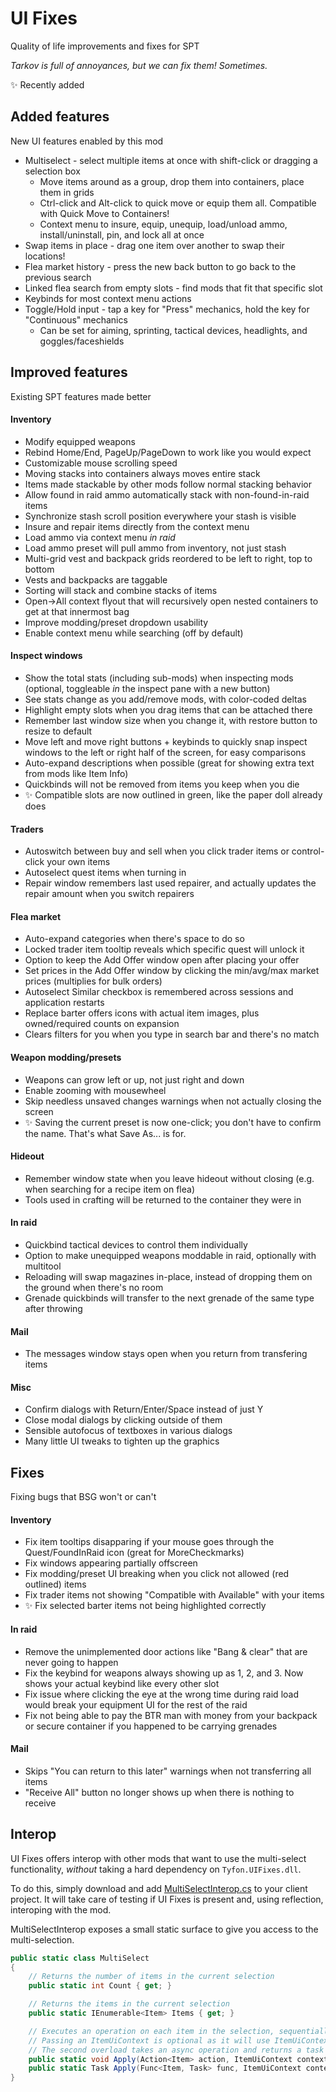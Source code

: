 # UI Fixes

Quality of life improvements and fixes for SPT

_Tarkov is full of annoyances, but we can fix them! Sometimes._

✨ Recently added

## Added features

New UI features enabled by this mod

-   Multiselect - select multiple items at once with shift-click or dragging a selection box
    -   Move items around as a group, drop them into containers, place them in grids
    -   Ctrl-click and Alt-click to quick move or equip them all. Compatible with Quick Move to Containers!
    -   Context menu to insure, equip, unequip, load/unload ammo, install/uninstall, pin, and lock all at once
-   Swap items in place - drag one item over another to swap their locations!
-   Flea market history - press the new back button to go back to the previous search
-   Linked flea search from empty slots - find mods that fit that specific slot
-   Keybinds for most context menu actions
-   Toggle/Hold input - tap a key for "Press" mechanics, hold the key for "Continuous" mechanics
    -   Can be set for aiming, sprinting, tactical devices, headlights, and goggles/faceshields

## Improved features

Existing SPT features made better

#### Inventory

-   Modify equipped weapons
-   Rebind Home/End, PageUp/PageDown to work like you would expect
-   Customizable mouse scrolling speed
-   Moving stacks into containers always moves entire stack
-   Items made stackable by other mods follow normal stacking behavior
-   Allow found in raid ammo automatically stack with non-found-in-raid items
-   Synchronize stash scroll position everywhere your stash is visible
-   Insure and repair items directly from the context menu
-   Load ammo via context menu _in raid_
-   Load ammo preset will pull ammo from inventory, not just stash
-   Multi-grid vest and backpack grids reordered to be left to right, top to bottom
-   Vests and backpacks are taggable
-   Sorting will stack and combine stacks of items
-   Open->All context flyout that will recursively open nested containers to get at that innermost bag
-   Improve modding/preset dropdown usability
-   Enable context menu while searching (off by default)

#### Inspect windows

-   Show the total stats (including sub-mods) when inspecting mods (optional, toggleable _in_ the inspect pane with a new button)
-   See stats change as you add/remove mods, with color-coded deltas
-   Highlight empty slots when you drag items that can be attached there
-   Remember last window size when you change it, with restore button to resize to default
-   Move left and move right buttons + keybinds to quickly snap inspect windows to the left or right half of the screen, for easy comparisons
-   Auto-expand descriptions when possible (great for showing extra text from mods like Item Info)
-   Quickbinds will not be removed from items you keep when you die
-   ✨ Compatible slots are now outlined in green, like the paper doll already does

#### Traders

-   Autoswitch between buy and sell when you click trader items or control-click your own items
-   Autoselect quest items when turning in
-   Repair window remembers last used repairer, and actually updates the repair amount when you switch repairers

#### Flea market

-   Auto-expand categories when there's space to do so
-   Locked trader item tooltip reveals which specific quest will unlock it
-   Option to keep the Add Offer window open after placing your offer
-   Set prices in the Add Offer window by clicking the min/avg/max market prices (multiplies for bulk orders)
-   Autoselect Similar checkbox is remembered across sessions and application restarts
-   Replace barter offers icons with actual item images, plus owned/required counts on expansion
-   Clears filters for you when you type in search bar and there's no match

#### Weapon modding/presets

-   Weapons can grow left or up, not just right and down
-   Enable zooming with mousewheel
-   Skip needless unsaved changes warnings when not actually closing the screen
-   ✨ Saving the current preset is now one-click; you don't have to confirm the name. That's what Save As... is for.

#### Hideout

-   Remember window state when you leave hideout without closing (e.g. when searching for a recipe item on flea)
-   Tools used in crafting will be returned to the container they were in

#### In raid

-   Quickbind tactical devices to control them individually
-   Option to make unequipped weapons moddable in raid, optionally with multitool
-   Reloading will swap magazines in-place, instead of dropping them on the ground when there's no room
-   Grenade quickbinds will transfer to the next grenade of the same type after throwing

#### Mail

-   The messages window stays open when you return from transfering items

#### Misc

-   Confirm dialogs with Return/Enter/Space instead of just Y
-   Close modal dialogs by clicking outside of them
-   Sensible autofocus of textboxes in various dialogs
-   Many little UI tweaks to tighten up the graphics

## Fixes

Fixing bugs that BSG won't or can't

#### Inventory

-   Fix item tooltips disapparing if your mouse goes through the Quest/FoundInRaid icon (great for MoreCheckmarks)
-   Fix windows appearing partially offscreen
-   Fix modding/preset UI breaking when you click not allowed (red outlined) items
-   Fix trader items not showing "Compatible with Available" with your items
-   ✨ Fix selected barter items not being highlighted correctly

#### In raid

-   Remove the unimplemented door actions like "Bang & clear" that are never going to happen
-   Fix the keybind for weapons always showing up as 1, 2, and 3. Now shows your actual keybind like every other slot
-   Fix issue where clicking the eye at the wrong time during raid load would break your equipment UI for the rest of the raid
-   Fix not being able to pay the BTR man with money from your backpack or secure container if you happened to be carrying grenades

#### Mail

-   Skips "You can return to this later" warnings when not transferring all items
-   "Receive All" button no longer shows up when there is nothing to receive

## Interop

UI Fixes offers interop with other mods that want to use the multi-select functionality, _without_ taking a hard dependency on `Tyfon.UIFixes.dll`.

To do this, simply download and add [MultiSelectInterop.cs](src/Multiselect/MultiSelectInterop.cs) to your client project. It will take care of testing if UI Fixes is present and, using reflection, interoping with the mod.

MultiSelectInterop exposes a small static surface to give you access to the multi-selection.

```cs
public static class MultiSelect
{
    // Returns the number of items in the current selection
    public static int Count { get; }

    // Returns the items in the current selection
    public static IEnumerable<Item> Items { get; }

    // Executes an operation on each item in the selection, sequentially
    // Passing an ItemUiContext is optional as it will use ItemUiContext.Instance if needed
    // The second overload takes an async operation and returns a task representing the aggregate.
    public static void Apply(Action<Item> action, ItemUiContext context = null);
    public static Task Apply(Func<Item, Task> func, ItemUiContext context = null);
}
```
